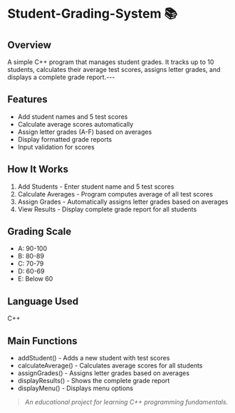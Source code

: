 # Student-Grading-System 📚

## Overview


A simple C++ program that manages student grades. It tracks up to 10 students, calculates their average test scores, assigns letter grades, and displays a complete grade report.---



## Features

- Add student names and 5 test scores
- Calculate average scores automatically
- Assign letter grades (A-F) based on averages
- Display formatted grade reports
- Input validation for scores



## How It Works

1. Add Students - Enter student name and 5 test scores
2. Calculate Averages - Program computes average of all test scores
3. Assign Grades - Automatically assigns letter grades based on averages
4. View Results - Display complete grade report for all students


## Grading Scale

- A: 90-100
- B: 80-89
- C: 70-79
- D: 60-69
- E: Below 60

## Language Used

C++ 

## Main Functions

- addStudent() - Adds a new student with test scores
- calculateAverage() - Calculates average scores for all students
- assignGrades() - Assigns letter grades based on averages
- displayResults() - Shows the complete grade report
- displayMenu() - Displays menu options


>_An educational project for learning C++ programming fundamentals._
